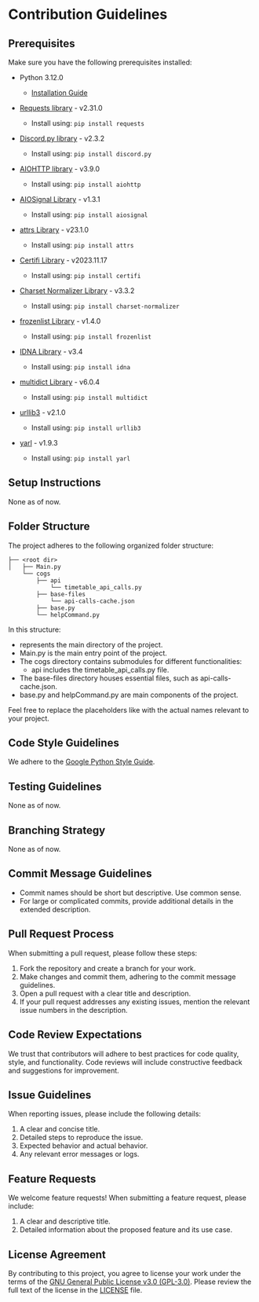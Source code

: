 # Contribution Guidelines

## Prerequisites

Make sure you have the following prerequisites installed:

- Python 3.12.0
  - [Installation Guide](https://www.python.org/downloads/release)
  
- [Requests library](https://docs.python-requests.org/en/latest/) - v2.31.0
  - Install using: `pip install requests`

- [Discord.py library](https://discordpy.readthedocs.io/en/stable/) - v2.3.2
  - Install using: `pip install discord.py`

- [AIOHTTP library](https://docs.aiohttp.org/en/stable/) - v3.9.0
  - Install using: `pip install aiohttp`

- [AIOSignal Library](https://aiosignal.aio-libs.org/en/stable/) - v1.3.1
  - Install using: `pip install aiosignal`

- [attrs Library](https://www.attrs.org/en/stable/) - v23.1.0
  - Install using: `pip install attrs`

- [Certifi Library](https://github.com/certifi/python-certifi) - v2023.11.17
  - Install using: `pip install certifi`

- [Charset Normalizer Library](https://charset-normalizer.readthedocs.io/en/latest/) - v3.3.2
  - Install using: `pip install charset-normalizer`

- [frozenlist Library](https://frozenlist.aio-libs.org/en/latest/) - v1.4.0
  - Install using: `pip install frozenlist`

- [IDNA Library](https://github.com/kjd/idna) - v3.4
  - Install using: `pip install idna`

- [multidict Library](https://multidict.aio-libs.org/en/stable/) - v6.0.4
  - Install using: `pip install multidict`

- [urllib3](https://urllib3.readthedocs.io/en/stable/) - v2.1.0
  - Install using: `pip install urllib3`

- [yarl](https://yarl.aio-libs.org/en/latest/) - v1.9.3
  - Install using: `pip install yarl`

## Setup Instructions

None as of now.

## Folder Structure

The project adheres to the following organized folder structure:
```
├── <root dir>  
│   ├── Main.py  
    └── cogs  
        ├── api  
            └── timetable_api_calls.py  
        ├── base-files  
            └── api-calls-cache.json  
        ├── base.py  
        └── helpCommand.py  
```
In this structure:

- <root dir> represents the main directory of the project.
- Main.py is the main entry point of the project.
- The cogs directory contains submodules for different functionalities:
  - api includes the timetable_api_calls.py file.
- The base-files directory houses essential files, such as api-calls-cache.json.
- base.py and helpCommand.py are main components of the project.

Feel free to replace the placeholders like <root dir> with the actual names relevant to your project.

## Code Style Guidelines

We adhere to the [Google Python Style Guide](https://google.github.io/styleguide/pyguide.html).

## Testing Guidelines

None as of now.

## Branching Strategy

None as of now.

## Commit Message Guidelines

- Commit names should be short but descriptive. Use common sense.
- For large or complicated commits, provide additional details in the extended description.

## Pull Request Process

When submitting a pull request, please follow these steps:

1. Fork the repository and create a branch for your work.
2. Make changes and commit them, adhering to the commit message guidelines.
3. Open a pull request with a clear title and description.
4. If your pull request addresses any existing issues, mention the relevant issue numbers in the description.

## Code Review Expectations

We trust that contributors will adhere to best practices for code quality, style, and functionality. Code reviews will include constructive feedback and suggestions for improvement.

## Issue Guidelines

When reporting issues, please include the following details:

1. A clear and concise title.
2. Detailed steps to reproduce the issue.
3. Expected behavior and actual behavior.
4. Any relevant error messages or logs.

## Feature Requests

We welcome feature requests! When submitting a feature request, please include:

1. A clear and descriptive title.
2. Detailed information about the proposed feature and its use case.

## License Agreement

By contributing to this project, you agree to license your work under the terms of the [GNU General Public License v3.0 (GPL-3.0)](https://www.gnu.org/licenses/gpl-3.0.html). Please review the full text of the license in the [LICENSE](./LICENSE) file.

